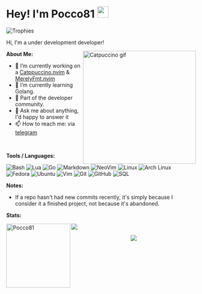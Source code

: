 # Hey! I'm Pocco81 <img src="https://raw.githubusercontent.com/vatsa287/vatsa287/master/assets/Hi.gif?raw=true" width="30px">

<img src="https://github-profile-trophy.vercel.app/?username=Pocco81&theme=onedark&margin-w=15&margin-h=15&column=7&v=2" alt="Trophies" />

Hi, I'm a under development developer!

<img align="right" height=300px width=300px alt="Catpuccino gif" src="https://raw.githubusercontent.com/Pocco81/Pocco81/main/assets/catpuccino.gif" />

**About Me:**

- 🔭 I’m currently working on a [Catppuccino.nvim](https://github.com/Pocco81/Catppuccino.nvim) & [MerelyFmt.nvim](https://github.com/Pocco81/MerelyFmt.nvim)
- 🌱 I’m currently learning Golang.
- 👯 Part of the developer community.
- 💬 Ask me about anything, I'd happy to answer it
- 📫 How to reach me: via [telegram](https://t.me/Pocco81)

&#x200B;

**Tools / Languages:**

![Bash](https://img.shields.io/badge/-Bash-05122A?style=flat&logo=gnu-bash&logoColor=4EAA25)
![Lua](https://img.shields.io/badge/-Lua-05122A?style=flat&logo=lua&logoColor=0062cc)
![Go](https://img.shields.io/badge/-Go-05122A?style=flat&logo=go&logoColor=00a7d0)
![Markdown](https://img.shields.io/badge/-Markdown-05122A?style=flat&logo=markdown)
![NeoVim](https://img.shields.io/badge/-NeoVim-05122A?style=flat&logo=neovim&logoColor=4b9e4b)
![Linux](https://img.shields.io/badge/-Linux-05122A?style=flat&logo=linux&logoColor=dfb914)
![Arch Linux](https://img.shields.io/badge/-Arch-05122A?style=flat&logo=archlinux&logoColor=3399cc)
![Fedora](https://img.shields.io/badge/-Fedora-05122A?style=flat&logo=fedora&logoColor=294172)
![Ubuntu](https://img.shields.io/badge/-Ubuntu-05122A?style=flat&logo=ubuntu&logoColor=d64613)
![Vim](https://img.shields.io/badge/-Vim-05122A?style=flat&logo=vim&logoColor=4EAA25)
![Git](https://img.shields.io/badge/-Git-05122A?style=flat&logo=git)
![GitHub](https://img.shields.io/badge/-GitHub-05122A?style=flat&logo=github)
![SQL](https://img.shields.io/badge/-SQL-05122A?style=flat&logo=mysql&logoColor=4479A1)

**Notes:**

+ If a repo hasn't had new commits recently, it's simply because I consider it a finished project, not because it's abandoned.

**Stats:**

<img height="170" align="left" src="https://github-readme-stats.vercel.app/api?username=Pocco81&count_private=true&include_all_commits=true&theme=algolia&show_icons=true" alt="Pocco81" />
<img src="https://github-readme-stats.vercel.app/api/top-langs/?username=Pocco81&layout=compact&theme=algolia" />

<p align="center"><img src="https://raw.githubusercontent.com/arcticicestudio/nord-docs/develop/assets/images/nord/repository-footer-separator.svg?sanitize=true" /></p>
